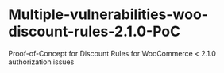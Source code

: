 # Multiple-vulnerabilities-woo-discount-rules-2.1.0-PoC
Proof-of-Concept for Discount Rules for WooCommerce &lt; 2.1.0 authorization issues
